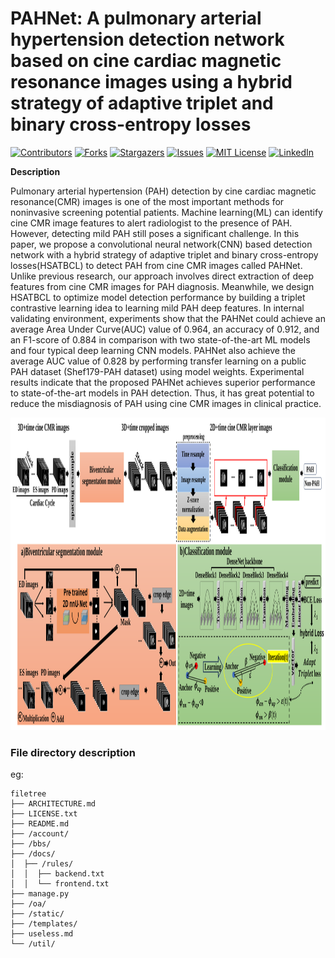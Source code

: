 

# PAHNet: A pulmonary arterial hypertension detection network based on cine cardiac magnetic resonance images using a hybrid strategy of adaptive triplet and binary cross-entropy losses

<!-- PROJECT SHIELDS -->

[![Contributors][contributors-shield]][contributors-url]
[![Forks][forks-shield]][forks-url]
[![Stargazers][stars-shield]][stars-url]
[![Issues][issues-shield]][issues-url]
[![MIT License][license-shield]][license-url]
[![LinkedIn][linkedin-shield]][linkedin-url]

**Description**

Pulmonary arterial hypertension (PAH) detection by cine cardiac magnetic resonance(CMR) images is one of the most important methods for noninvasive screening potential patients.  Machine learning(ML) can identify cine CMR image features to alert radiologist to the presence of PAH.  However, detecting mild PAH still poses a significant challenge. In this paper, we propose a convolutional neural network(CNN) based detection network with a hybrid strategy of adaptive triplet and binary cross-entropy losses(HSATBCL) to detect PAH from cine CMR images called PAHNet. Unlike previous research, our approach involves direct extraction of deep features from cine CMR images for PAH diagnosis. Meanwhile, we design HSATBCL to optimize model detection performance by building a triplet contrastive learning idea to learning mild PAH deep features. In internal validating environment, experiments show that the PAHNet could achieve an average Area Under Curve(AUC) value of 0.964, an accuracy of 0.912, and an F1-score of 0.884 in comparison with two state-of-the-art ML models and four typical deep learning CNN models. PAHNet also achieve the average AUC value of 0.828 by performing transfer learning on a public PAH dataset (Shef179-PAH dataset) using model weights. Experimental results indicate that the proposed PAHNet achieves superior performance to state-of-the-art models in PAH detection. Thus, it has great potential to reduce the misdiagnosis of PAH using cine CMR images in clinical practice.

<p align="center">
  <a href="https://github.com/gy-xinchen/PAHNet/">
    <img src="imgs/framework.svg" alt="Logo" width="1000" height="500">
  </a>

</p>


### File directory description
eg:

```
filetree 
├── ARCHITECTURE.md
├── LICENSE.txt
├── README.md
├── /account/
├── /bbs/
├── /docs/
│  ├── /rules/
│  │  ├── backend.txt
│  │  └── frontend.txt
├── manage.py
├── /oa/
├── /static/
├── /templates/
├── useless.md
└── /util/

```







<!-- links -->
[your-project-path]:gy-xinchen/PAHNet
[contributors-shield]: https://img.shields.io/github/contributors/gy-xinchen/PAHNet.svg?style=flat-square
[contributors-url]: https://github.com/gy-xinchen/PAHNet/graphs/contributors
[forks-shield]: https://img.shields.io/github/forks/gy-xinchen/PAHNet.svg?style=flat-square
[forks-url]: https://github.com/gy-xinchen/PAHNet/network/members
[stars-shield]: https://img.shields.io/github/stars/gy-xinchen/PAHNet.svg?style=flat-square
[stars-url]: https://github.com/gy-xinchen/PAHNet/stargazers
[issues-shield]: https://img.shields.io/github/issues/gy-xinchen/PAHNet.svg?style=flat-square
[issues-url]: https://img.shields.io/github/issues/gy-xinchen/PAHNet.svg
[license-shield]: https://img.shields.io/github/license/shaojintian/Best_README_template.svg?style=flat-square
[license-url]: https://github.com/gy-xinchen/PAHNet/blob/master/LICENSE.txt
[linkedin-shield]: https://img.shields.io/badge/-LinkedIn-black.svg?style=flat-square&logo=linkedin&colorB=555
[linkedin-url]: https://linkedin.com/in/gy-xinchen
